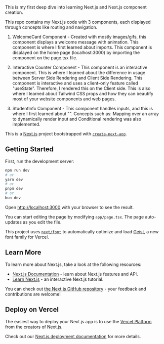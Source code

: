This is my first deep dive into learning Next.js and Next.js component creation.

This repo contains my Next.js code with 3 components, each displayed through concepts like routing and navigation.

1. WelcomeCard Component - Created with mostly images/gifs, this component displays a welcome message with animation. This component is where I first learned about imports.
This component is displayed on the home page (localhost:3000) by importing the component on the page.tsx file.

2. Interactive Counter Component - This component is an interactive component. This is where I learned about the difference in usage between Server Side Rendering and
Client Side Rendering. This component is interactive and uses a client-only feature called "useState". Therefore, I rendered this on the Client side. This is also where I learned
about Tailwind CSS props and how they can beautify most of your website components and web pages.

3. StudentInfo Component - This component handles inputs, and this is where I first learned about "<forms>". Concepts such as: Mapping over an array to dynamically render input and 
Conditional rendering was also implemented.




This is a [Next.js](https://nextjs.org) project bootstrapped with [`create-next-app`](https://nextjs.org/docs/app/api-reference/cli/create-next-app).

## Getting Started

First, run the development server:

```bash
npm run dev
# or
yarn dev
# or
pnpm dev
# or
bun dev
```

Open [http://localhost:3000](http://localhost:3000) with your browser to see the result.

You can start editing the page by modifying `app/page.tsx`. The page auto-updates as you edit the file.

This project uses [`next/font`](https://nextjs.org/docs/app/building-your-application/optimizing/fonts) to automatically optimize and load [Geist](https://vercel.com/font), a new font family for Vercel.

## Learn More

To learn more about Next.js, take a look at the following resources:

- [Next.js Documentation](https://nextjs.org/docs) - learn about Next.js features and API.
- [Learn Next.js](https://nextjs.org/learn) - an interactive Next.js tutorial.

You can check out [the Next.js GitHub repository](https://github.com/vercel/next.js) - your feedback and contributions are welcome!

## Deploy on Vercel

The easiest way to deploy your Next.js app is to use the [Vercel Platform](https://vercel.com/new?utm_medium=default-template&filter=next.js&utm_source=create-next-app&utm_campaign=create-next-app-readme) from the creators of Next.js.

Check out our [Next.js deployment documentation](https://nextjs.org/docs/app/building-your-application/deploying) for more details.
